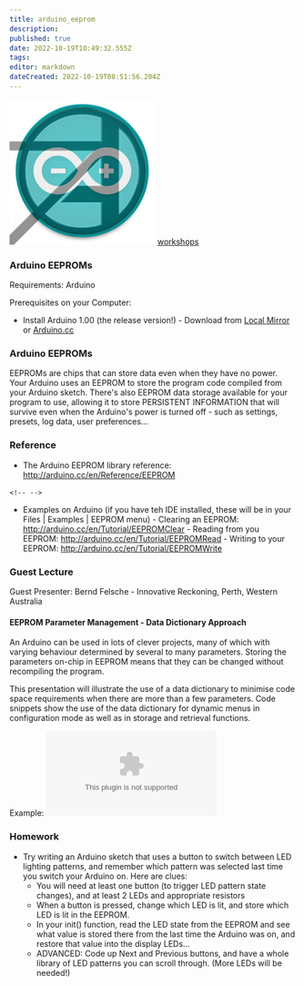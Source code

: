 ```yaml
---
title: arduino_eeprom
description: 
published: true
date: 2022-10-19T10:49:32.555Z
tags: 
editor: markdown
dateCreated: 2022-10-19T08:51:56.204Z
---
```


![](/events/arduinouni.jpg) [workshops](/workshops)

### Arduino EEPROMs

Requirements: Arduino

Prerequisites on your Computer:

-   Install Arduino 1.00 (the release version!) - Download from [Local Mirror](http://internal/useful-software/arduino) or [Arduino.cc](http://arduino.cc/hu/Main/Software)

### Arduino EEPROMs

EEPROMs are chips that can store data even when they have no power. Your Arduino uses an EEPROM to store the program code compiled from your Arduino sketch. There's also EEPROM data storage available for your program to use, allowing it to store PERSISTENT INFORMATION that will survive even when the Arduino's power is turned off - such as settings, presets, log data, user preferences...

### Reference

-    The Arduino EEPROM library reference: <http://arduino.cc/en/Reference/EEPROM>

```{=html}
<!-- -->
```
-    Examples on Arduino (if you have teh IDE installed, these will be in your Files \| Examples \| EEPROM menu)
    -   Clearing an EEPROM: <http://arduino.cc/en/Tutorial/EEPROMClear>
    -   Reading from you EEPROM: <http://arduino.cc/en/Tutorial/EEPROMRead>
    -   Writing to your EEPROM: <http://arduino.cc/en/Tutorial/EEPROMWrite>

### Guest Lecture

Guest Presenter: Bernd Felsche - Innovative Reckoning, Perth, Western Australia

#### EEPROM Parameter Management - Data Dictionary Approach

An Arduino can be used in lots of clever projects, many of which with varying behaviour determined by several to many parameters. Storing the parameters on-chip in EEPROM means that they can be changed without recompiling the program.

This presentation will illustrate the use of a data dictionary to minimise code space requirements when there are more than a few parameters. Code snippets show the use of the data dictionary for dynamic menus in configuration mode as well as in storage and retrieval functions.

Example: ![EEPROM EXAMPLE](/workshops/arduino_eeprom-sample.tar.gz)

### Homework

-   Try writing an Arduino sketch that uses a button to switch between LED lighting patterns, and remember which pattern was selected last time you switch your Arduino on. Here are clues:
    -   You will need at least one button (to trigger LED pattern state changes), and at least 2 LEDs and appropriate resistors
    -   When a button is pressed, change which LED is lit, and store which LED is lit in the EEPROM.
    -   In your init() function, read the LED state from the EEPROM and see what value is stored there from the last time the Arduino was on, and restore that value into the display LEDs...
    -   ADVANCED: Code up Next and Previous buttons, and have a whole library of LED patterns you can scroll through. (More LEDs will be needed!)
